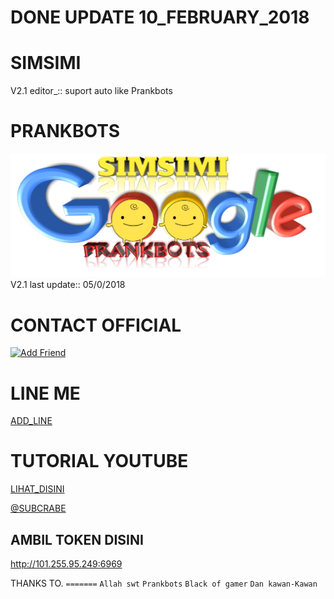 # DONE UPDATE 10_FEBRUARY_2018

# SIMSIMI
V2.1 editor_::
suport auto like
Prankbots
# PRANKBOTS
![Prankbots](20180210_054313.png)
V2.1 last update::
05/0/2018
# CONTACT OFFICIAL

<a href="https://line.me/R/ti/p/%40gnh2780p"><img height="36" border="0" alt="Add Friend" src="https://scdn.line-apps.com/n/line_add_friends/btn/en.png"></a>

# LINE ME

[ADD_LINE](http://line.me/ti/p/~adiputra.95)

# TUTORIAL YOUTUBE
[LIHAT_DISINI](https://youtu.be/j9VqQBZCcec)

[@SUBCRABE](https://www.youtube.com/channel/UCycBrqSWEHdk-slnhUmGWiQ)

## AMBIL TOKEN DISINI
http://101.255.95.249:6969

THANKS TO.
```=======```
`Allah swt`
`Prankbots`
`Black of gamer`
`Dan kawan-Kawan`
